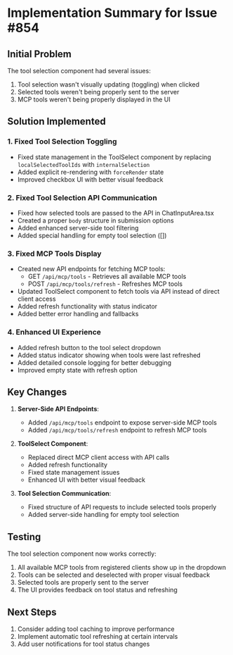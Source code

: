 # Implementation Summary for Issue #854

## Initial Problem
The tool selection component had several issues:
1. Tool selection wasn't visually updating (toggling) when clicked
2. Selected tools weren't being properly sent to the server
3. MCP tools weren't being properly displayed in the UI

## Solution Implemented

### 1. Fixed Tool Selection Toggling
- Fixed state management in the ToolSelect component by replacing `localSelectedToolIds` with `internalSelection`
- Added explicit re-rendering with `forceRender` state
- Improved checkbox UI with better visual feedback

### 2. Fixed Tool Selection API Communication
- Fixed how selected tools are passed to the API in ChatInputArea.tsx
- Created a proper `body` structure in submission options
- Added enhanced server-side tool filtering
- Added special handling for empty tool selection ([])

### 3. Fixed MCP Tools Display
- Created new API endpoints for fetching MCP tools:
  - GET `/api/mcp/tools` - Retrieves all available MCP tools
  - POST `/api/mcp/tools/refresh` - Refreshes MCP tools
- Updated ToolSelect component to fetch tools via API instead of direct client access
- Added refresh functionality with status indicator
- Added better error handling and fallbacks

### 4. Enhanced UI Experience
- Added refresh button to the tool select dropdown
- Added status indicator showing when tools were last refreshed
- Added detailed console logging for better debugging
- Improved empty state with refresh option

## Key Changes

1. **Server-Side API Endpoints**:
   - Added `/api/mcp/tools` endpoint to expose server-side MCP tools
   - Added `/api/mcp/tools/refresh` endpoint to refresh MCP tools

2. **ToolSelect Component**:
   - Replaced direct MCP client access with API calls
   - Added refresh functionality
   - Fixed state management issues
   - Enhanced UI with better visual feedback

3. **Tool Selection Communication**:
   - Fixed structure of API requests to include selected tools properly
   - Added server-side handling for empty tool selection

## Testing

The tool selection component now works correctly:
1. All available MCP tools from registered clients show up in the dropdown
2. Tools can be selected and deselected with proper visual feedback
3. Selected tools are properly sent to the server
4. The UI provides feedback on tool status and refreshing

## Next Steps

1. Consider adding tool caching to improve performance
2. Implement automatic tool refreshing at certain intervals
3. Add user notifications for tool status changes